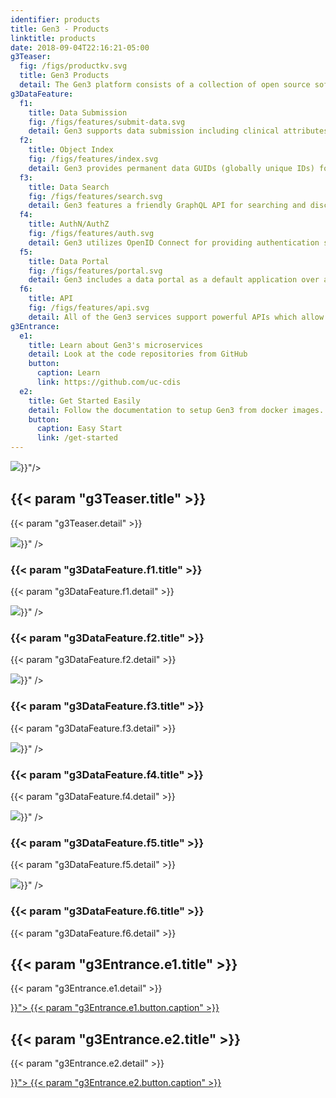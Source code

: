 ```yaml
---
identifier: products
title: Gen3 - Products
linktitle: products
date: 2018-09-04T22:16:21-05:00
g3Teaser:
  fig: /figs/productkv.svg
  title: Gen3 Products
  detail: The Gen3 platform consists of a collection of open source software services for building and managing cloud-based data resources like interoperable nodes in a data ecosystem, data commons, and analysis workspaces. Each of the Gen3 services is designed to accomplish a specific function in a data ecosystem, and that is achieved by providing a publicly-accessible application programming interface (API) that users, applications, and other services can send requests to.
g3DataFeature:
  f1:
    title: Data Submission
    fig: /figs/features/submit-data.svg
    detail: Gen3 supports data submission including clinical attributes, phenotypic information, and data files. The submissions are validated against the data dictionary to ensure all required fields are present and have appropriate data values.
  f2:
    title: Object Index
    fig: /figs/features/index.svg
    detail: Gen3 provides permanent data GUIDs (globally unique IDs) for data objects. The service tracks the physical locations and hash of every asset (file) in the data commons object store. The Gen3 platform includes landing pages which support FAIR descriptions of the data objects.
  f3:
    title: Data Search
    fig: /figs/features/search.svg
    detail: Gen3 features a friendly GraphQL API for searching and discovering data. The GraphQL API enables faceted and precise searching through the flexible data model. Search capabilities enable quick and easy creation of virtual cohorts that can be exported to a manifest for data download.
  f4:
    title: AuthN/AuthZ
    fig: /figs/features/auth.svg
    detail: Gen3 utilizes OpenID Connect for providing authentication services with authorization specified on a per commons basis. Currently supported identity providers include Google and Shibboleth via NIH iTrust, InCommon Federation, and eduGAIN.
  f5:
    title: Data Portal
    fig: /figs/features/portal.svg
    detail: Gen3 includes a data portal as a default application over a commons. The portal is an interactive website that allows users to explore, submit, and download data. The data portal utilizes the public APIs offered by the data commons as a demonstration to the power of Gen3.
  f6:
    title: API
    fig: /figs/features/api.svg
    detail: All of the Gen3 services support powerful APIs which allow them to interact with each other and external users. These APIs enable extensible application development for future services and users.
g3Entrance:
  e1:
    title: Learn about Gen3's microservices
    detail: Look at the code repositories from GitHub
    button:
      caption: Learn
      link: https://github.com/uc-cdis
  e2:
    title: Get Started Easily
    detail: Follow the documentation to setup Gen3 from docker images.
    button:
      caption: Easy Start
      link: /get-started
---
```


<section class="g3-bg__mint">
  <div class="g3-outer-wrapper g3-flex-content g3-flex-content__reverse">
    <div class="g3-col__65 g3-flex-content g3-space__padding-md-top g3-mb-space__padding-lg-top">
      <img class="g3-img__full-width" src="{{< param "g3Teaser.fig" >}}"/>
    </div>
    <div class="g3-space__padding-lg-top g3-space__padding-lg-bottom g3-col__35">
      <div class="g3-space__wrapper-gap-left">
        <h1 class="g3-space__margin-sm-bottom">
          {{< param "g3Teaser.title" >}}
        </h1>
        <p class="g3-space__margin-sm-bottom introduction">
          {{< param "g3Teaser.detail" >}}
        </p>
      </div>
    </div>
  </div>
</section>

<section>
  <div class="g3-space__margin-lg-bottom g3-inner-wrapper">
    <div class="g3-flex-content g3-space__margin-md-top-bottom">
      <div class="g3-space__margin-sm-left-right g3-col__50">
        <img class="g3-img__center" src="{{< param "g3DataFeature.f1.fig" >}}" />
        <h3 class="g3-text__center g3-space__margin-sm-top-bottom">{{< param "g3DataFeature.f1.title" >}}</h3>
        <p>
          {{< param "g3DataFeature.f1.detail" >}}
        </p>
      </div>
      <div class="g3-space__margin-sm-left-right g3-col__50">
        <img class="g3-img__center" src="{{< param "g3DataFeature.f2.fig" >}}" />
        <h3 class="g3-text__center g3-space__margin-sm-top-bottom">{{< param "g3DataFeature.f2.title" >}}</h3>
        <p>
          {{< param "g3DataFeature.f2.detail" >}}
        </p>
      </div>
    </div>
    <div class="g3-flex-content g3-space__margin-md-top-bottom">
      <div class="g3-space__margin-sm-left-right g3-col__50">
        <img class="g3-img__center" src="{{< param "g3DataFeature.f3.fig" >}}" />
        <h3 class="g3-text__center g3-space__margin-sm-top-bottom">{{< param "g3DataFeature.f3.title" >}}</h3>
        <p>
          {{< param "g3DataFeature.f3.detail" >}}
        </p>
      </div>
      <div class="g3-space__margin-sm-left-right g3-col__50">
        <img class="g3-img__center" src="{{< param "g3DataFeature.f4.fig" >}}" />
        <h3 class="g3-text__center g3-space__margin-sm-top-bottom">{{< param "g3DataFeature.f4.title" >}}</h3>
        <p>
          {{< param "g3DataFeature.f4.detail" >}}
        </p>
      </div>
    </div>
    <div class="g3-flex-content g3-space__margin-md-top-bottom">
      <div class="g3-space__margin-sm-left-right g3-col__50">
        <img class="g3-img__center" src="{{< param "g3DataFeature.f5.fig" >}}" />
        <h3 class="g3-text__center g3-space__margin-sm-top-bottom">{{< param "g3DataFeature.f5.title" >}}</h3>
        <p>
          {{< param "g3DataFeature.f5.detail" >}}
        </p>
      </div>
      <div class="g3-space__margin-sm-left-right g3-col__50">
        <img class="g3-img__center" src="{{< param "g3DataFeature.f6.fig" >}}" />
        <h3 class="g3-text__center g3-space__margin-sm-top-bottom">{{< param "g3DataFeature.f6.title" >}}</h3>
        <p>
          {{< param "g3DataFeature.f6.detail" >}}
        </p>
      </div>
    </div>
  </div>
</section>

<section>
  <div class="g3-inner-wrapper g3-flex-content g3-space__margin-md-bottom">
    <div class="g3-bg__solight g3-space__padding-md g3-col__50 g3-text__center g3-space__margin-sm-left-right">
      <h2 class="g3-space__margin-sm-bottom">
        {{< param "g3Entrance.e1.title" >}}
      </h2>
      <p class="g3-space__margin-sm-bottom">
        {{< param "g3Entrance.e1.detail" >}}
      </p>
      <a class="g3-button--secondary g3-button" href="{{< param "g3Entrance.e1.button.link" >}}">
        {{< param "g3Entrance.e1.button.caption" >}}
      </a>
    </div>
    <div class="g3-bg__solight g3-space__padding-md g3-col__50 g3-text__center g3-space__margin-sm-left-right">
      <h2 class="g3-space__margin-sm-bottom">
        {{< param "g3Entrance.e2.title" >}}
      </h2>
      <p class="g3-space__margin-sm-bottom">
        {{< param "g3Entrance.e2.detail" >}}
      </p>
      <a class="g3-button--secondary g3-button" href="{{< param "g3Entrance.e2.button.link" >}}">
        {{< param "g3Entrance.e2.button.caption" >}}
      </a>
    </div>
  </div>
</section>

